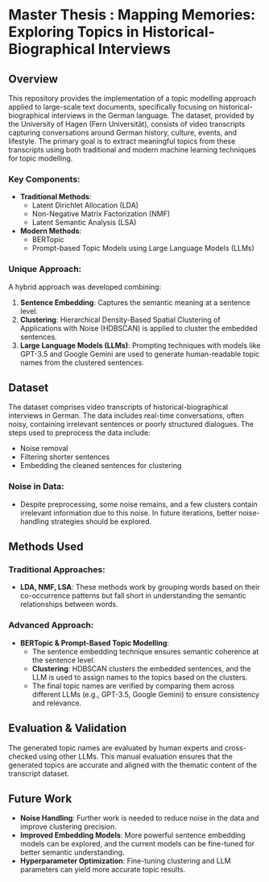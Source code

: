 # Master Thesis : Mapping Memories: Exploring Topics in Historical-Biographical Interviews
## Overview
This repository provides the implementation of a topic modelling approach applied to large-scale text documents, specifically focusing on historical-biographical interviews in the German language. The dataset, provided by the University of Hagen (Fern Universität), consists of video transcripts capturing conversations around German history, culture, events, and lifestyle. The primary goal is to extract meaningful topics from these transcripts using both traditional and modern machine learning techniques for topic modelling.

### Key Components:
- **Traditional Methods**: 
    - Latent Dirichlet Allocation (LDA)
    - Non-Negative Matrix Factorization (NMF)
    - Latent Semantic Analysis (LSA)
- **Modern Methods**: 
    - BERTopic
    - Prompt-based Topic Models using Large Language Models (LLMs)
  
### Unique Approach:
A hybrid approach was developed combining:
1. **Sentence Embedding**: Captures the semantic meaning at a sentence level.
2. **Clustering**: Hierarchical Density-Based Spatial Clustering of Applications with Noise (HDBSCAN) is applied to cluster the embedded sentences.
3. **Large Language Models (LLMs)**: Prompting techniques with models like GPT-3.5 and Google Gemini are used to generate human-readable topic names from the clustered sentences.

## Dataset
The dataset comprises video transcripts of historical-biographical interviews in German. The data includes real-time conversations, often noisy, containing irrelevant sentences or poorly structured dialogues. The steps used to preprocess the data include:
- Noise removal
- Filtering shorter sentences
- Embedding the cleaned sentences for clustering

### Noise in Data:
- Despite preprocessing, some noise remains, and a few clusters contain irrelevant information due to this noise. In future iterations, better noise-handling strategies should be explored.

## Methods Used

### Traditional Approaches:
- **LDA, NMF, LSA**: These methods work by grouping words based on their co-occurrence patterns but fall short in understanding the semantic relationships between words.

### Advanced Approach:
- **BERTopic & Prompt-Based Topic Modelling**:
    - The sentence embedding technique ensures semantic coherence at the sentence level.
    - **Clustering**: HDBSCAN clusters the embedded sentences, and the LLM is used to assign names to the topics based on the clusters.
    - The final topic names are verified by comparing them across different LLMs (e.g., GPT-3.5, Google Gemini) to ensure consistency and relevance.

## Evaluation & Validation
The generated topic names are evaluated by human experts and cross-checked using other LLMs. This manual evaluation ensures that the generated topics are accurate and aligned with the thematic content of the transcript dataset.

## Future Work
- **Noise Handling**: Further work is needed to reduce noise in the data and improve clustering precision.
- **Improved Embedding Models**: More powerful sentence embedding models can be explored, and the current models can be fine-tuned for better semantic understanding.
- **Hyperparameter Optimization**: Fine-tuning clustering and LLM parameters can yield more accurate topic results.

